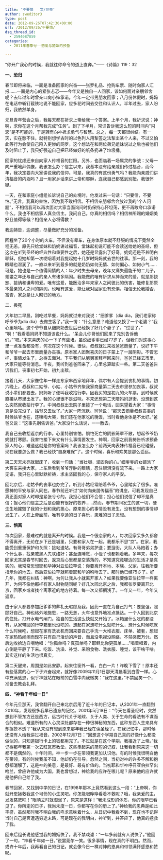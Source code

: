 ```yaml
---
title: '不要怕   文/贝壳'
author: sweditor3
type: post
date: 2012-09-26T07:42:30+00:00
url: /2012/09/26/不要怕/
dsq_thread_id:
  - 2594087859
categories:
  - 2011年春季号——恋爱与婚姻的预备

---
```

“你开广我心的时候，我就往你命令的道上直奔。”——《诗篇》119：32

**一、恐归**

春节即将来临，一面是准备回家的兴奋——张罗礼品、抢购车票、随时向家人汇报&#8230;&#8230;一面是内心的紧张忐忑——今年又是独自一人回家，该如何面对亲朋邻舍呢？去年过年时曾亲口向小婶承诺，今年一定带男朋友回家；八月份休假时，妈妈在电话中斩钉截铁地说不能回家，应多花时间去交往和认识人。半年过去，家人盼归，我依然单身。

元旦青年营会之后，我每天都在祈求上帝给我一个答案。上半个月，我祈求说：神啊，求你在这个月帮我完成“任务”。到了下半月，常识告诉我这么短的时间内“闪恋”是不可能的，于是转而向神祈求勇气与智慧。总之，每一天都很纠结。有一天，实在憋不住，就特别想学古时的以色列人用掣签之法掣出某个人来，不过又怕此等行为会使自己陷入更惨的网罗。这个想法在和两位弟兄姐妹说过之后也被他们及时阻止了，我只好强迫自己把已经做好的纸条扔进了垃圾桶。

回家的忧虑还来自向家人传福音的拦阻。另外，也面临着一场属灵的争战：父母一向严重地拜偶像，我该怎么办？信主以来，我基本没有给亲戚们传过福音，而今年，我决定要向大家讲说我的信仰。可是，我真的有这份勇气吗？我能向亲戚们讲清福音的内涵吗？且一用家乡话来讲上帝和耶稣，连我自己都感到别扭。我很怀疑。

一天，在和家庭小组组长诉说自己的处境时，他发过来一句话：“只要信，不要怕。”无言。我真的害怕，因为我不敢相信。不相信亲朋邻舍会放过我的“个人问题”，不相信我可以再次面对大家当面询问时仍保持心怀坦荡，更不再敢夸口承诺什么。我也不相信家人真会信主。我问自己，你真的相信吗？相信神所赐的婚姻美好且值得等候？相信亲人必将得救？

我边祷告，边调整，尽量做好充分的准备。

回程坐了20个小时的火车，不但没有晕车，在身体原本就不舒服的情况下竟然全程无恙。原先只给堂妹和奶奶讲过福音，堂妹起初说可能不会读送给她的圣经，但这次在听到圣经的经典性和重要性之后，她还是显露出了好奇。奶奶还是不甚明白耶稣，但她却第一次哽咽着对我提起她十几岁时妈妈就去世的往事。那一刻，我的眼睛也湿润了。一直以来听到最多的就是奶奶如何无情、如何偏心、如何小气&#8230;&#8230;可是，她也是一个值得同情的人：年少时失去母亲，晚年又痛失最能干的二儿子，耄耋之年还与自己的亲人有诸多隔阂。我能做的唯有祈求从神而来的爱，就是那饶恕、接纳和谦卑的爱。唯有这爱，能医治多年来家人之间彼此的伤害，能修复那原本最亲的人之间的隔阂。也唯有这爱，能让我对回家没有恐惧，相信无论我婚否、富否，家总是让人盼归的地方。

二、畏死

大年初二早晨，刚吃过早餐，妈妈就过来对我说：“细爹爹（dia dia，我们老家称呼爷爷为dia dia）去做生客了。”我一愣：“什么意思？难道他又换了一个老婆？”我心里嘀咕。这个爷爷自从细奶奶去世后已经换了好几个妻子了。“过世了。” “啊！”我看着妈妈不知道该说什么。“呆会儿你哥他们回来了先别告诉他们。”“嗯。”本来喜庆的心一下子有些堵。虽说细爹爹已经77岁了，但我们对这事心里一点准备都没有，何况在这个时候。很快，叔叔就过来找爸爸商量了，说好下午和爷爷一起去市里商量办丧事。原本家人团聚喜庆的日子蒙上了一层阴影。不管怎样，事情发生了，总得去面对。下午我们从舅舅家拜年回来时，爸爸已经去市里，大家只能等待消息。半夜，我听到爸爸回来了，心里总算踏实一些。第二天爸爸告诉我们，丧事初七开始，初九出殡。

接着几天，大家像往年一样走东家串西家地拜年，偶尔有人会提到丧礼的事情。初六晚上，叔叔和二姑爷、小姑、小姑爷齐聚我家商量第二天去市里参加丧事，叔叔说小辈们都要去，妈妈听了便叫我收拾行李，因我买的是初九的火车票，到时候就直接从市里出发了。我的心里很不是滋味。本来还想第二天陪妈妈逛街，没想到这么突然就收拾行李了。中间叔叔出去院子里接了一个电话，回来望着大家：“事情真是没完没了，姑爷又去世了。”大家一阵沉默。爸爸说：“那天去商量叔叔丧事的时候姑爷也在，还嚎啕大哭，我们还在他家吃的晚饭，当时看他身体是不太好。”爸爸又说：“这事先别告诉爸。”大家没什么话说，一一散去。

我自己去收拾返京的行李，心里特别害怕。惧怕死亡的阴影笼罩不散，想起爷爷奶奶就打寒颤。我害怕接下来又有什么事情要发生。神啊，回家之前我祷告祈求预备家人的心，难道这就是你的答案吗？我该怎么办？前两天向表妹传福音已经碰壁，现在我要怎么做？我已经快“自身难保”了。这个时候，喜乐和欢笑是那么遥远。

第二天天未亮就起床了，收到一句话：“当壮胆，坚固你的心。”细爹爹的女婿派了大客车来接大家，上车后看到爷爷浮肿的眼睛，忍住眼泪没有流下来。一路上大家无语，我只在心里默默祈祷，求主坚固我的心，保守家人的平安。

回北京后，老姑爷的丧事也办完了。听到小姑经常陪着爷爷，心里踏实了很多。唯愿神的平安与家人同在。春节前还听过“如何向亲朋传福音”的讲座，可我发现自己真正面对家人时却是紧张兮兮的。我担心他们不会信；担心他们说信了却不是真信；担心他们信主之后是否能有很好的牧养&#8230;&#8230;然而，春节期间发生的这一切，硬生生地摧毁了我的计划和我的担心。原来担心的事情没有发生，没有想到的事情却发生了。人在上帝面前，唯有亨通的日子喜乐，患难的日子思想。

**三、惧离**

每次回家，最难过的就是离开的时候。我是一个很恋家的人，每次回家呆多久都舍不得离开，无论在乡下还是城里，只要和家人在一起，我都乐不思“京”。在家，我能受到重重保护和关照：接站送站，有哥哥弟弟护送；要逛街，大队人马陪着；办个什么事，找亲戚熟人先联络好；甚至连睡觉，小侄子也都赖着我。多年来，每次回家尤其是春节时回去，返京后心里都是空落落的，不知道究竟哪边的生活才是真实的。我常常思想耶和华神对亚伯拉罕说：你要离开本地、本族、父家，往我所要指示你的地去。然后亚伯拉罕就照着耶和华的吩咐去了。那时他已经75岁了。好几年，我都在纠结：神啊，为何让我从小就离开家人？如果我要像亚伯拉罕一样离开，为何不像他那样有家人财物随同呢？好几次回北京之后，我都张罗要离开北京，回家乡或者找个离家近的地方待着。每一次又都搁浅了。一年又一年，今年又返京。

由于家人都要参加细爹爹的葬礼无暇顾及我，因此一直在为自己打气：要坚强，照顾好自己。神也格外地施恩，一路无恙，火车也意外地准点抵达。一个人回到北京的住处，打开水电气闸门，独自的生活这么快就又开始了。冰箱里什么吃的都没有，从家带回的行李箱里也没吃的。想起在家想吃什么就吃什么，想什么时候吃就什么时候吃，想起在家有洗衣机而回来要自己手洗一大堆衣服、床单、被套，想起在家热热闹闹而现在只有自己活动的声音，而且没电视没网络，不禁感慨万分。然后边收拾边自嘲地唱：“你孤单吗？真孤单吗？耶稣比你更孤单&#8230;&#8230;”唱着唱着，内心倒是平静了下来。吃饭、洗澡、补觉、采购食物、洗衣服、睡觉，该干啥干啥。其实这样的生活也很真实。

第二天醒来，周围是如此安静。起来往窗外一看，白白一片！昨晚下雪了！原本还有些落寞的心一下子兴奋起来，就好像2009年11月1日那天清晨看到白雪一样。心中充满感恩，似乎神就站在眼前的白雪中向我微笑：“我在这里。”不禁回笑一个，准备去教会礼拜。

**四、“神看千年如一日”**

今年元旦那天，我曾翻开自己来北京后用了近十年的日记本，从2001年一直翻到2010年，发现很多我早已遗忘的记忆。2001年5月18日：“今天在看圣经时，突然想到不管东方还是西方，远古时代关于地球、关于人类、关于生命的看法有不谋而合的相似。难道所有的人心灵深处都存在一种很神秘的东西，这种东西人生来具有却捉摸不透？”我从来没有想到原来那年我已经在读圣经了。在我记忆中，那时候还没有人给我讲过福音。2002年12月7日：“回想这个学期自己真的好像什么都没做似的，只知道银行卡上的钱都用完了。不过就是在这个学期，我接近了上帝。”我记得那年我第一次去缸瓦市教堂。这些串起来的简短的记叙，让我看到原来这一切都不是偶然的。十年时间，神一步一步在带领我更加认识他。有的时候我很明白他在带领，有的时候我虽不知，他却仍在引导。忽然之间，当初对神的许多不解和抱怨都消解了，这是神的美意，是最好、最有价值的。当初耶和华神呼召亚伯拉罕出哈兰，曾应许他成为大国，我也曾想过，神给我的应许在哪儿呢？原来他的应许就是他把自己给了我。

春节回家，又找到中学的日记，在1998年那本上竟然看到这么一段：“上帝啊，你就开恩拯救我这个可怜的小生灵吧，你怎能眼睁睁看着不救呢？哦，我亲爱的主，发发慈悲吧！”眼睛立时就湿润了，原来是这样！“我未成形的体质，你的眼早已看见了。你所定的日子，我尚未度一日，你都写在你的册上了。”神给我的恩典是如此丰盛，虽然那时我不明白我的呼求意味着什么，从日记中我看不到，现在也不记得当时自己是否遭遇穷途末路，可是现在的我明白，神听到，并答应了，他真的拯救了我。

回来后组长说他感觉我的婚姻快了。我不禁戏谑：“一年多前就有人说快了。”他回了一句，“神看千年如一日。”说罢莞尔一笑。很多事情，现在真的不明白。然而，或许十年后，我再看自己的日记，就会像今日一样对神的恩典和带领满怀感恩和赞叹。